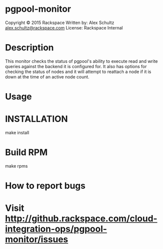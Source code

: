 pgpool-monitor
===============

Copyright © 2015 Rackspace
Written by: Alex Schultz <alex.schultz@rackspace.com>
License: Rackspace Internal

Description
===============

This monitor checks the status of pgpool's ability to execute read and write
queries against the backend it is configured for.  It also has options for
checking the status of nodes and it will attempt to reattach a node if it
is down at the time of an active node count.


Usage
===============


INSTALLATION
===============

make install

Build RPM
===============

make rpms

How to report bugs
===============
Visit http://github.rackspace.com/cloud-integration-ops/pgpool-monitor/issues
=======


